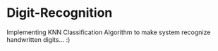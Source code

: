 # Digit-Recognition
Implementing KNN Classification Algorithm to make system recognize handwritten digits... :)
